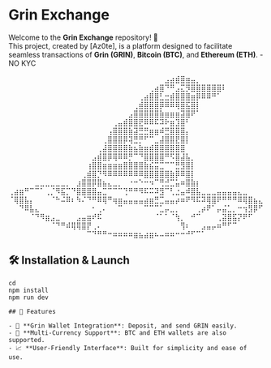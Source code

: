 # Grin Exchange  

Welcome to the **Grin Exchange** repository! 🚀  
This project, created by [Az0te], is a platform designed to facilitate seamless transactions of **Grin (GRIN)**, **Bitcoin (BTC)**, and **Ethereum (ETH)**. - NO KYC 

⠀⠀⠀⠀⠀⠀⠀⠀⠀⠀⠀⠀⠀⠀⠀⠀⠀⠀⠀⠀⠀⠀⠀⠀⠀⠀⠀⠀⠀⠀⣠⣴⣾⣿⣶⣤⡀⠀⠀⠀⠀⠀⠀⠀⠀⠀⠀⠀⠀
⠀⠀⠀⠀⠀⠀⠀⠀⠀⠀⠀⠀⠀⠀⠀⠀⠀⠀⠀⠀⠀⠀⠀⠀⠀⠀⠀⢀⣴⣿⠙⠛⣠⣍⡻⣿⣿⣿⣿⣿⣿⠇⠀⠀⠀⠀⠀⠀⠀
⠀⠀⠀⠀⠀⠀⠀⠀⠀⠀⠀⠀⠀⠀⠀⠀⠀⠀⠀⠀⠀⠀⠀⠀⠀⢀⣴⣿⣿⣃⣒⣾⣿⣿⣿⣶⡿⠿⠿⠛⠁⠀⠀⠀⠀⠀⠀⠀⠀
⠀⠀⠀⠀⠀⠀⠀⠀⠀⠀⠀⠀⠀⠀⠀⠀⠀⠀⠀⠀⠀⠀⠀⠀⢀⣾⣿⣿⣿⡿⠿⠿⢿⣿⣯⣿⡇⠀⠀⠀⠀⠀⠀⠀⠀⠀⠀⠀⠀
⠀⠀⠀⠀⠀⠀⠀⠀⠀⠀⠀⠀⠀⠀⠀⠀⠀⠀⠀⠀⠀⠀⠀⣠⣿⣿⣿⣿⣿⣷⣶⣶⣶⣽⣿⠟⠁⠀⠀⠀⠀⠀⠀⠀⠀⠀⠀⠀⠀
⠀⠀⠀⠀⠀⠀⠀⠀⠀⠀⠀⠀⠀⠀⠀⠀⠀⠀⠀⠀⢀⣤⣾⣿⣿⣟⠿⠿⠯⠽⠗⣶⣹⣿⠃⠀⠀⠀⠀⠀⠀⠀⠀⠀⠀⠀⠀⠀⠀
⠀⠀⠀⠀⠀⠀⠀⠀⠀⠀⠀⠀⠀⠀⠀⠀⠀⠀⠀⢠⣿⣿⣿⣷⣽⣛⣛⣶⣶⠾⣛⣿⣿⣿⡄⠀⠀⠀⠀⠀⠀⠀⠀⠀⠀⠀⠀⠀⠀
⠀⠀⠀⠀⠀⠀⠀⠀⠀⠀⠀⠀⠀⠀⠀⠀⠀⠀⢀⣿⣿⣿⡿⢽⣛⡛⠋⠉⣀⣼⣿⣿⣟⣿⡇⠀⠀⠀⠀⠀⠀⠀⠀⠀⠀⠀⠀⠀⠀
⠀⠀⠀⠀⠀⠀⠀⠀⠀⠀⠀⠀⠀⠀⠀⠀⠀⢀⣼⣿⣿⣿⣿⣷⣦⣷⣶⣾⣿⣿⣿⣿⣿⣿⠀⠀⠀⠀⠀⠀⠀⠀⠀⠀⠀⠀⠀⠀⠀
⠀⠀⠀⠀⠀⠀⠀⠀⠀⠀⠀⠀⠀⠀⠀⠀⣠⣾⣿⡿⢿⠿⠿⡛⠉⠙⣿⣿⣿⣿⠛⠫⣿⣼⣧⡀⠀⠀⠀⠀⠀⠀⠀⠀⠀⠀⠀⠀⠀
⠀⠀⠀⠀⠀⠀⠀⠀⠀⠀⠀⠀⠀⠀⠀⢰⣿⣿⣶⣶⣶⣶⣿⣿⣿⣿⣷⣮⣭⣉⠉⠉⣛⣻⣿⡇⠀⠀⠀⠀⠀⠀⠀⠀⠀⠀⠀⠀⠀
⠀⠀⠀⠀⠀⠀⠀⠀⠀⠀⠀⠀⠀⠀⢀⣾⣿⡙⠻⠿⠿⠿⠿⠿⠿⠿⣿⣿⣿⣿⣿⣷⡿⠿⣿⡇⠀⠀⠀⠀⠀⠀⠀⠀⠀⠀⠀⠀⠀
⠀⠀⠀⠀⠀⣀⣀⣀⣀⣀⣀⡀⠀⣰⣿⣿⡿⣿⣦⣄⣀⡀⠀⠐⠒⠑⠒⠲⠉⢛⣚⣉⣥⠶⣿⣷⡆⠀⠀⠀⠀⠀⠀⠀⠀⠀⠀⠀⠀
⢀⣴⣶⠛⠉⠉⠁⢀⡈⠻⣯⡉⠙⣿⣿⣿⣿⣤⣉⠉⠉⠉⢙⠛⠛⠻⠯⠭⠽⣻⠉⢃⣐⣤⠾⣿⣧⣀⣀⣀⣤⣤⣤⣤⣄⣀⠀⠀⠀
⠈⢿⣿⣧⡄⠀⠀⠀⠈⠓⠬⠿⠆⠳⠌⠙⠛⠿⢿⠛⢶⣶⣤⣤⣤⣤⣴⣶⣛⣉⣤⣤⡴⠶⠟⠻⠯⠽⢿⣿⠟⠛⠛⠛⠿⢿⣿⣦⣄
⠀⠀⠙⠿⣧⣄⠀⠀⠀⠀⠀⠀⠀⠀⠀⠀⠂⢀⠄⠀⠀⠉⠀⠀⠀⠀⠉⠉⠉⣁⡤⣀⡀⠀⠀⠀⢀⡴⠟⠁⡤⣬⣁⡀⠒⢲⣻⡿⠋
⠀⠀⠀⠀⠈⠙⠻⣶⣠⣀⠀⠀⠀⣠⣤⣶⠞⠯⠀⠀⠀⠀⠀⠀⠀⠀⠀⠀⠈⠁⠁⠈⢳⡀⠀⠚⠉⠀⠀⠀⢀⣽⣿⣯⡝⠟⠋⠀⠀
⠀⠀⠀⠀⠀⠀⠀⠀⠈⠙⠛⠾⢿⢿⣿⡟⢀⠄⠀⠀⠀⠀⠀⠀⠀⠀⠀⠀⠀⠀⠀⠀⠀⢻⠆⠀⠀⣠⣤⡤⠶⠛⠋⠉⠀⠀⠀⠀⠀
⠀⠀⠀⠀⠀⠀⠀⠀⠀⠀⠀⠀⠀⠀⠀⠉⠙⠛⠛⠒⠶⠶⠶⠶⣶⣦⣴⣶⠦⠤⠶⠶⠒⠒⠚⠋⠉⠁⠀⠀⠀⠀⠀⠀⠀⠀⠀⠀⠀

## 🛠️ Installation & Launch  
 
   ```
   cd 
   npm install
   npm run dev

## 📜 Features  

- 🌟 **Grin Wallet Integration**: Deposit, and send GRIN easily.  
- 🔗 **Multi-Currency Support**: BTC and ETH wallets are also supported.  
- 📈 **User-Friendly Interface**: Built for simplicity and ease of use.
